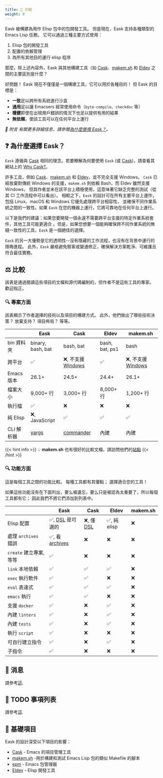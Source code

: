 ```yaml
---
title: 🚪 介紹
weight: 0
---
```


Eask 被構建為用作 Elisp 包中的包開發工具。 但是現在，Eask 支持各種類型的 Emacs Lisp 任務。
它可以通過三種主要方式使用：

1. Elisp 包的開發工具
2. 配置的依賴管理
3. 為所有其他目的運行 elisp 程序

那麼，除上述內容外，Eask 與其他構建工具（如 [Cask][]、[makem.sh][] 和 [Eldev][] 之間的主要區別是什麼？

好問題！ Eask 現在不僅僅是一個構建工具，它可以用於各種目的！ 但 Eask 的目標是：

- **一致**足以跨所有系統進行沙盒
- **通用**足以讓 Emacsers 經常使用命令（`byte-compile`、`checkdoc` 等）
- **穩健**即使在出現用戶錯誤的情況下也足以提供有用的結果
- **無依賴**，使該工具可以在任何平台上運行

*📝 附言 有關更多詳細信息，請參閱[為什麼使用 Eask？](https://emacs-eask.github.io/#-why-eask)。*

## ❓ 為什麼選擇 Eask？

`Eask` 遵循與 [Cask][] 相同的理念。若要瞭解為何要使用 `Eask` (或 [Cask][])，請查看其網站上的
[Why Cask?](https://cask.readthedocs.io/en/latest/guide/introduction.html#introduction-why-cask)。

許多工具，例如 [Cask][]、[makem.sh][] 和 [Eldev][]，並不完全支援 Windows。
`Cask` 已經放棄對傳統 Windows 的支援，`makem.sh` 則依賴 Bash，而 Eldev 雖然支援 Windows，
但其作者並未在該平台上積極使用，這意味著它缺乏完整的測試（從其 CI 工作流程中可以看出）。
相較之下，`Eask` 的設計可在所有主要平台上運作，包括 Linux、macOS 和 Windows 它優先處理跨平台相容性，
並確保不同作業系統之間的一致性。如果 `Eask` 在您的機器上運行，它將可靠地在任何平台上運行。

以下是我們的建議：如果您要開發一個永遠不需要跨平台支援的特定作業系統套件，其他工具可能更適合
。但是，如果您想要一個能夠確保跨不同作業系統的無縫一致性的工具，`Eask` 是一個絕佳的選擇。

`Eask` 的另一大優勢是它的透明性--沒有隱藏的工作流程，也沒有在背景中運行的隱晦進程。
此外，`Eask` 嚴格避免駭客或變通修正，確保解決方案乾淨、可維護且符合最佳實務。

## ⚖️ 比較

該表是通過閱讀這些項目的文檔和源代碼編制的，但作者不是這些工具的專家。 歡迎指正。

### 🔍 專案方面

該表顯示了作者選擇的技術以及項目的構建方式。 此外，他們做出了哪些技術決策？ 放棄支持？ 項目佈局？ 等等。

|            | Eask              | Cask                   | Eldev          | makem.sh               |
|------------|-------------------|------------------------|----------------|------------------------|
| bin 資料夾 | binary, bash, bat | bash, bat              | bash, bat, ps1 | bash                   |
| 跨平台     | ✅                | ❌, 不支援 [Windows][] | ✅             | ❌, 不支援 [Windows][] |
| Emacs 版本 | 26.1+             | 24.5+                  | 24.4+          | 26.1+                  |
| 檔案大小   | 9,000+ 行         | 3,000+ 行              | 8,000+ 行      | 1,200+ 行              |
| 執行檔     | ✅                | ❌                     | ❌             | ❌                     |
| 純 Elisp   | ❌, JavaScript    | ✅                     | ✅             | ✅                     |
| CLI 解析器 | [yargs][]         | [commander][]          | 內建           | 內建                   |

{{< hint info >}}
💡 **makem.sh** 也有很好的比較文檔，請訪問他們的[站點](https://github.com/alphapapa/makem.sh#comparisons)
{{< /hint >}}

### 🔍 功能方面

這是每個工具之間的功能比較。 每種工具都有其優點； 選擇適合您的工具！

如果這些功能沒有在下面列出，要么被遺忘，要么只是被認為太重要了，所以每個工具都有它； 因此我們不將它們添加到列表中。

|                         | Eask                                   | Cask                   | Eldev        | makem.sh |
|-------------------------|----------------------------------------|------------------------|--------------|----------|
| Elisp 配置              | ✅, [DSL][DSL-Eask] 是可選的           | ❌, 僅 [DSL][DSL-Cask] | ✅, 純 elisp | ❌       |
| 處理 `archives` 錯誤    | ✅, 看 [archives][emacs-eask/archives] | ❌                     | ❌           | ❌       |
| `create` 建立專案, 等等 | ✅                                     | ❌                     | ❌           | ❌       |
| `link` 本地依賴         | ✅                                     | ✅                     | ✅           | ❌       |
| `exec` 執行軟件         | ✅                                     | ✅                     | ❌           | ❌       |
| `eval` 表達式           | ✅                                     | ✅                     | ✅           | ❌       |
| `emacs` 執行            | ✅                                     | ✅                     | ❌           | ❌       |
| 支援 `docker`           | ✅                                     | ❌                     | ✅           | ❌       |
| 內建 `linters`          | ✅                                     | ❌                     | ✅           | ❌       |
| 內建 `tests`            | ✅                                     | ❌                     | ✅           | ❌       |
| 執行 `script`           | ✅                                     | ❌                     | ❌           | ❌       |
| 可自行建立指令          | ✅                                     | ❌                     | ✅           | ❌       |
| 子指令                  | ✅                                     | ❌                     | ❌           | ❌       |

## 📰 消息

請參考[這](https://emacs-eask.github.io/Getting-Started/Introduction/#-news).

## 📝 TODO 事項列表

請參考[這](https://emacs-eask.github.io/Getting-Started/Introduction/#-todo-list).

## 📂 基礎項目

Eask 的設計深受以下項目的影響：

- [Cask][] - Emacs 的項目管理工具
- [makem.sh][] -用於構建和測試 Emacs Lisp 包的類似 Makefile 的腳本
- [epm](https://github.com/xuchunyang/epm) - Emacs 包管理器
- [Eldev][] - Elisp 開發工具


<!-- Links -->

[emacs-eask/archives]: https://github.com/emacs-eask/archives
[Cask]: https://github.com/cask/cask
[makem.sh]: https://github.com/alphapapa/makem.sh
[Eldev]: https://github.com/doublep/eldev

[yargs]: https://github.com/yargs/yargs
[commander]: https://github.com/rejeep/commander.el

[DSL-Eask]: https://emacs-eask.github.io/DSL/
[DSL-Cask]: https://cask.readthedocs.io/en/latest/guide/dsl.html

[Windows]: https://www.microsoft.com/en-us/windows?r=1
